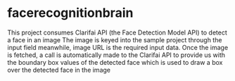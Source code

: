 # facerecognitionbrain

This project consumes Clarifai API (the Face Detection Model API) to detect a face in an image
The image is keyed into the sample project through the input field meanwhile, image URL is the required input data.
Once the image is fetched, a call is automatically made to the Clarifai API to provide us with the boundary box values of the detected face which is used to draw a box over the detected face in the image
